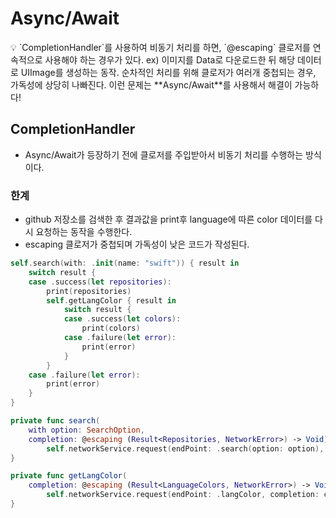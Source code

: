 # Async/Await

<aside>
💡 `CompletionHandler`를 사용하여 비동기 처리를 하면, `@escaping` 클로저를 연속적으로 사용해야 하는 경우가 있다.
ex) 이미지를 Data로 다운로드한 뒤 해당 데이터로 UIImage를 생성하는 동작.
순차적인 처리를 위해 클로저가 여러개 중첩되는 경우, 가독성에 상당히 나빠진다.
이런 문제는 **Async/Await**를 사용해서 해결이 가능하다!

</aside>

## CompletionHandler

- Async/Await가 등장하기 전에 클로저를 주입받아서 비동기 처리를 수행하는 방식이다.

### 한계

- github 저장소를 검색한 후 결과값을 print후 language에 따른 color 데이터를 다시 요청하는 동작을 수행한다.
- escaping 클로저가 중첩되며 가독성이 낮은 코드가 작성된다.

```swift
self.search(with: .init(name: "swift")) { result in
    switch result {
    case .success(let repositories):
        print(repositories)
        self.getLangColor { result in
            switch result {
            case .success(let colors):
                print(colors)
            case .failure(let error):
                print(error)
            }
        }
    case .failure(let error):
        print(error)
    }
}

private func search(
    with option: SearchOption,
    completion: @escaping (Result<Repositories, NetworkError>) -> Void) {
        self.networkService.request(endPoint: .search(option: option), completion: completion)
}

private func getLangColor(
    completion: @escaping (Result<LanguageColors, NetworkError>) -> Void) {
        self.networkService.request(endPoint: .langColor, completion: completion)
}
```